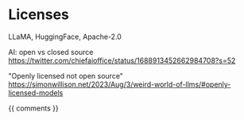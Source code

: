 # Licenses

LLaMA, HuggingFace, Apache-2.0

AI: open vs closed source https://twitter.com/chiefaioffice/status/1688913452662984708?s=52

"Openly licensed not open source" https://simonwillison.net/2023/Aug/3/weird-world-of-llms/#openly-licensed-models

{{ comments }}
